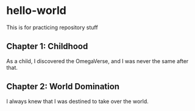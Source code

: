 # hello-world
This is for practicing repository stuff

## Chapter 1: Childhood
<t> As a child, I discovered the OmegaVerse, and I was never the same after that.

## Chapter 2: World Domination
<t> I always knew that I was destined to take over the world.
